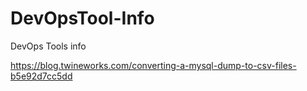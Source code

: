 # DevOpsTool-Info
DevOps Tools info


https://blog.twineworks.com/converting-a-mysql-dump-to-csv-files-b5e92d7cc5dd
